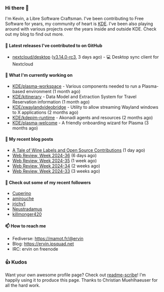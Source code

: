 ### Hi there 👋

I'm Kevin, a Libre Software Craftsman. I've been contributing to Free Software for years,
my community of heart is [KDE](https://kde.org). I've been also playing around with various
projects over the years inside and outside KDE. Check out my blog to find out more.

#### 🔭 Latest releases I've contributed to on GitHub

- [nextcloud/desktop](https://github.com/nextcloud/desktop) ([v3.14.0-rc3](https://github.com/nextcloud/desktop/releases/tag/v3.14.0-rc3), 3 days ago) - 💻 Desktop sync client for Nextcloud

#### 🌱 What I'm currently working on

- [KDE/plasma-workspace](https://github.com/KDE/plasma-workspace) - Various components needed to run a Plasma-based environment (1 month ago)
- [KDE/kitinerary](https://github.com/KDE/kitinerary) - Data Model and Extraction System for Travel Reservation information (1 month ago)
- [KDE/xwaylandvideobridge](https://github.com/KDE/xwaylandvideobridge) - Utility to allow streaming Wayland windows to X applications (2 months ago)
- [KDE/kdepim-runtime](https://github.com/KDE/kdepim-runtime) - Akonadi agents and resources (2 months ago)
- [KDE/plasma-welcome](https://github.com/KDE/plasma-welcome) - A friendly onboarding wizard for Plasma (3 months ago)

#### 📜 My recent blog posts

- [A Tale of Wine Labels and Open Source Contributions](https://ervin.ipsquad.net/blog/2024/09/11/a-tale-of-wine-labels-and-open-source-contributions/) (1 day ago)
- [Web Review, Week 2024-36](https://ervin.ipsquad.net/blog/2024/09/06/web-review-week-2024-36/) (6 days ago)
- [Web Review, Week 2024-35](https://ervin.ipsquad.net/blog/2024/08/30/web-review-week-2024-35/) (1 week ago)
- [Web Review, Week 2024-34](https://ervin.ipsquad.net/blog/2024/08/23/web-review-week-2024-34/) (2 weeks ago)
- [Web Review, Week 2024-33](https://ervin.ipsquad.net/blog/2024/08/16/web-review-week-2024-33/) (3 weeks ago)

#### 👯 Check out some of my recent followers

- [Cuperino](https://github.com/Cuperino)
- [amirouche](https://github.com/amirouche)
- [jrichy1](https://github.com/jrichy1)
- [Neustradamus](https://github.com/Neustradamus)
- [killmonger420](https://github.com/killmonger420)

#### 📫 How to reach me

- Fediverse: https://mamot.fr/@ervin
- Blog: https://ervin.ipsquad.net
- IRC: ervin on freenode

### 👍 Kudos

Want your own awesome profile page? Check out [readme-scribe](https://github.com/muesli/readme-scribe)!
I'm happily using it to produce this page. Thanks to Christian Muehlhaeuser for all the hard work.

